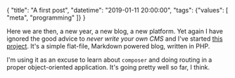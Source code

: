 {
	"title": "A first post",
	"datetime": "2019-01-11 20:00:00",
	"tags": {"values": [
		"meta",
		"programming"
	]}
}

Here we are then, a new year, a new blog, a new platform. Yet again I have ignored the good advice to *never write your own CMS* and I've started [this project](https://github.com/rumorsmatrix/blog). It's a simple flat-file, Markdown powered blog, written in PHP.

I'm using it as an excuse to learn about `composer` and doing routing in a proper object-oriented application. It's going pretty well so far, I think.
